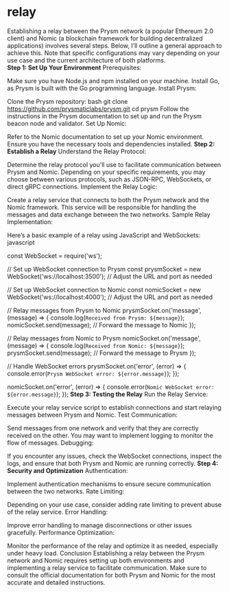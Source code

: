 # relay
Establishing a relay between the Prysm network (a popular Ethereum 2.0 client) and Nomic (a blockchain framework for building decentralized applications) involves several steps. Below, I’ll outline a general approach to achieve this. Note that specific configurations may vary depending on your use case and the current architecture of both platforms. </br>
**Step 1: Set Up Your Environment**
Prerequisites:

Make sure you have Node.js and npm installed on your machine.
Install Go, as Prysm is built with the Go programming language.
Install Prysm:

Clone the Prysm repository:
bash
git clone https://github.com/prysmaticlabs/prysm.git
cd prysm
Follow the instructions in the Prysm documentation to set up and run the Prysm beacon node and validator.
Set Up Nomic:

Refer to the Nomic documentation to set up your Nomic environment. Ensure you have the necessary tools and dependencies installed.
**Step 2: Establish a Relay**
Understand the Relay Protocol:

Determine the relay protocol you'll use to facilitate communication between Prysm and Nomic. Depending on your specific requirements, you may choose between various protocols, such as JSON-RPC, WebSockets, or direct gRPC connections.
Implement the Relay Logic:

Create a relay service that connects to both the Prysm network and the Nomic framework. This service will be responsible for handling the messages and data exchange between the two networks.
Sample Relay Implementation:

Here’s a basic example of a relay using JavaScript and WebSockets:
javascript

const WebSocket = require('ws');

// Set up WebSocket connection to Prysm
const prysmSocket = new WebSocket('ws://localhost:3500'); // Adjust the URL and port as needed

// Set up WebSocket connection to Nomic
const nomicSocket = new WebSocket('ws://localhost:4000'); // Adjust the URL and port as needed

// Relay messages from Prysm to Nomic
prysmSocket.on('message', (message) => {
    console.log(`Received from Prysm: ${message}`);
    nomicSocket.send(message); // Forward the message to Nomic
});

// Relay messages from Nomic to Prysm
nomicSocket.on('message', (message) => {
    console.log(`Received from Nomic: ${message}`);
    prysmSocket.send(message); // Forward the message to Prysm
});

// Handle WebSocket errors
prysmSocket.on('error', (error) => {
    console.error(`Prysm WebSocket error: ${error.message}`);
});

nomicSocket.on('error', (error) => {
    console.error(`Nomic WebSocket error: ${error.message}`);
});
**Step 3: Testing the Relay**
Run the Relay Service:

Execute your relay service script to establish connections and start relaying messages between Prysm and Nomic.
Test Communication:

Send messages from one network and verify that they are correctly received on the other. You may want to implement logging to monitor the flow of messages.
Debugging:

If you encounter any issues, check the WebSocket connections, inspect the logs, and ensure that both Prysm and Nomic are running correctly.
**Step 4: Security and Optimization**
Authentication:

Implement authentication mechanisms to ensure secure communication between the two networks.
Rate Limiting:

Depending on your use case, consider adding rate limiting to prevent abuse of the relay service.
Error Handling:

Improve error handling to manage disconnections or other issues gracefully.
Performance Optimization:

Monitor the performance of the relay and optimize it as needed, especially under heavy load.
Conclusion
Establishing a relay between the Prysm network and Nomic requires setting up both environments and implementing a relay service to facilitate communication. Make sure to consult the official documentation for both Prysm and Nomic for the most accurate and detailed instructions.
